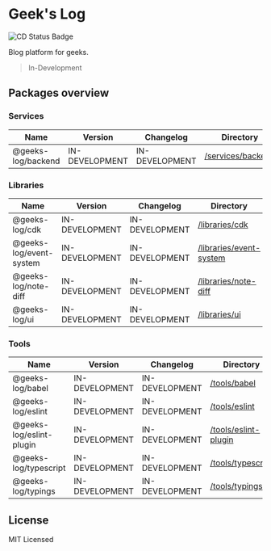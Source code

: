 # Geek's Log

![CD Status Badge](https://github.com/seokju-na/geeks-log/workflows/CD/badge.svg)

Blog platform for geeks.

> In-Development

## Packages overview

### Services

<!-- the table below was generated using the ./repo-scripts/repo-toolbox script -->

| Name               | Version        | Changelog      | Directory                                |
| ------------------ | -------------- | -------------- | ---------------------------------------- |
| @geeks-log/backend | IN-DEVELOPMENT | IN-DEVELOPMENT | [/services/backend](./services/backend/) |

### Libraries

| Name                    | Version        | Changelog      | Directory                                            |
| ----------------------- | -------------- | -------------- | ---------------------------------------------------- |
| @geeks-log/cdk          | IN-DEVELOPMENT | IN-DEVELOPMENT | [/libraries/cdk](./libraries/cdk/)                   |
| @geeks-log/event-system | IN-DEVELOPMENT | IN-DEVELOPMENT | [/libraries/event-system](./libraries/event-system/) |
| @geeks-log/note-diff    | IN-DEVELOPMENT | IN-DEVELOPMENT | [/libraries/note-diff](./libraries/note-diff/)       |
| @geeks-log/ui           | IN-DEVELOPMENT | IN-DEVELOPMENT | [/libraries/ui](./libraries/ui/)                     |

### Tools

| Name                     | Version        | Changelog      | Directory                                      |
| ------------------------ | -------------- | -------------- | ---------------------------------------------- |
| @geeks-log/babel         | IN-DEVELOPMENT | IN-DEVELOPMENT | [/tools/babel](./tools/babel)                  |
| @geeks-log/eslint        | IN-DEVELOPMENT | IN-DEVELOPMENT | [/tools/eslint](./tools/eslint)                |
| @geeks-log/eslint-plugin | IN-DEVELOPMENT | IN-DEVELOPMENT | [/tools/eslint-plugin](./tools/eslint-plugin)  |
| @geeks-log/typescript    | IN-DEVELOPMENT | IN-DEVELOPMENT | [/tools/typescript](./tools/eslint-typescript) |
| @geeks-log/typings       | IN-DEVELOPMENT | IN-DEVELOPMENT | [/tools/typings](./tools/eslint-typings)       |

## License

MIT Licensed
